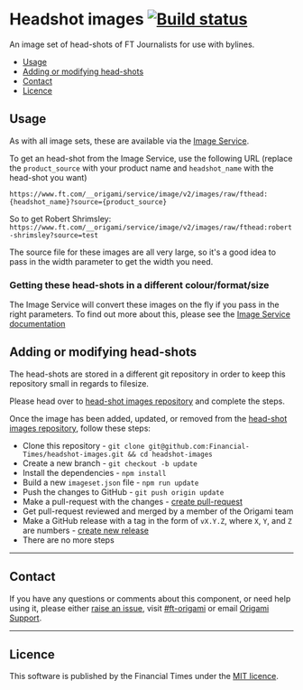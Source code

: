 # Headshot images [![Build status](https://img.shields.io/circleci/project/Financial-Times/headshot-images.svg)](https://circleci.com/gh/Financial-Times/headshot-images)

An image set of head-shots of FT Journalists for use with bylines.

- [Usage](#usage)
- [Adding or modifying head-shots](#adding-or-modifying-head-shots)
- [Contact](#contact)
- [Licence](#licence)


## Usage

As with all image sets, these are available via the [Image Service](https://www.ft.com/__origami/service/image/v2).

To get an head-shot from the Image Service, use the following URL (replace the `product_source` with your product name and `headshot_name` with the head-shot you want)

`https://www.ft.com/__origami/service/image/v2/images/raw/fthead:{headshot_name}?source={product_source}`

So to get Robert Shrimsley:
`https://www.ft.com/__origami/service/image/v2/images/raw/fthead:robert-shrimsley?source=test`

The source file for these images are all very large, so it's a good idea to pass in the width parameter to get the width you need.

### Getting these head-shots in a different colour/format/size

The Image Service will convert these images on the fly if you pass in the right parameters. To find out more about this, please see the [Image Service documentation](https://www.ft.com/__origami/service/image/v2/docs/api)

## Adding or modifying head-shots

The head-shots are stored in a different git repository in order to keep this repository small in regards to filesize.

Please head over to [head-shot images repository](https://github.com/financial-times/ftheadshots) and complete the steps.

Once the image has been added, updated, or removed from the [head-shot images repository](https://www.example.com), follow these steps:

- Clone this repository - `git clone git@github.com:Financial-Times/headshot-images.git && cd headshot-images`
- Create a new branch - `git checkout -b update`
- Install the dependencies - `npm install`
- Build a new `imageset.json` file - `npm run update`
- Push the changes to GitHub - `git push origin update`
- Make a pull-request with the changes - [create pull-request](https://github.com/Financial-Times/headshot-images/compare/update?expand=1)
- Get pull-request reviewed and merged by a member of the Origami team
- Make a GitHub release with a tag in the form of `vX.Y.Z`, where `X`, `Y`, and `Z` are numbers - [create new release](https://github.com/Financial-Times/headshot-images/releases/new)
- There are no more steps

----

## Contact

If you have any questions or comments about this component, or need help using it, please either [raise an issue](https://github.com/Financial-Times/headshot-images/issues), visit [#ft-origami](https://financialtimes.slack.com/messages/ft-origami/) or email [Origami Support](mailto:origami-support@ft.com).

----

## Licence

This software is published by the Financial Times under the [MIT licence](http://opensource.org/licenses/MIT).
